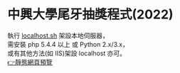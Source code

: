 # 中興大學尾牙抽獎程式(2022)
執行 [localhost.sh](./localhost.sh) 架設本地伺服器，  
需安裝 php 5.4.4 以上 或 Python 2.x/3.x，  
或有其他方法(如 IIS)架設 localhost 亦可。  
[👉靜態網頁預覽](https://nchuit.cc/ending-lottery)
